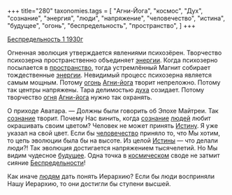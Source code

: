 +++
title="280"
taxonomies.tags = [
 "Агни-Йога",
 "космос",
 "Дух",
 "сознание",
 "энергия",
 "люди",
 "напряжение",
 "человечество",
 "истина",
 "будущее",
 "огонь",
 "беспредельность",
 "пространство",
]
+++

[Беспредельность 1 1930г](/agni/1930)

Огненная эволюция утверждается явлениями психозёрен. Творчество психозерна пространственно объединяет [энергии](/tags/энергия). Когда психозерно посылается в [пространство](/tags/пространство), тогда устремлённый Магнит собирает тождественные [энергии](/tags/энергия). Невидимый процесс психозерна является самым мощным. Потому [огонь](/tags/огонь) [Агни-йога](/tags/Агни-Йога) творит непреложно. Потому так центры напряжены. Тара делимостью [духа](/tags/Дух) созидает. Потому творчество [огня](/tags/огонь) [Агни-йога](/tags/Агни-Йога) нужно так охранять.   

О приходе Аватара. — Должны были говорить об Эпохе Майтреи. Так [сознание](/tags/сознание) творит. Почему Нас винить, когда [сознание](/tags/сознание) [людей](/tags/люди) любит окрашивать своим цветом? Человек не может принять [Истину](/tags/истина). Я уже указал на свой цвет. Если бы [человечество](/tags/человечество) приняло то, что Мы хотим, то цепь эволюции была бы на высоте. Из целой [Истины](/tags/истина) — что делали люди?! Так эволюция достигается напряжением тысячелетий. Но Мы видим чудесное [будущее](/tags/будущее). Одна точка в [космическом](/tags/космос) своде не затмит сияние [Беспредельности](/tags/беспредельность)!   

Как иначе [людям](/tags/люди) дать понять Иерархию? Если бы люди восприняли Нашу Иерархию, то они достигли бы ступени высшей.